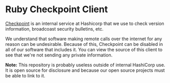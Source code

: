 # Ruby Checkpoint Client

[Checkpoint](http://checkpoint.hashicorp.com) is an internal service at
Hashicorp that we use to check version information, broadcoast security
bulletins, etc.

We understand that software making remote calls over the internet
for any reason can be undesirable. Because of this, Checkpoint can be
disabled in all of our software that includes it. You can view the source
of this client to see that we're not sending any private information.

**Note:** This repository is probably useless outside of internal HashiCorp
use. It is open source for disclosure and because our open source projects
must be able to link to it.
